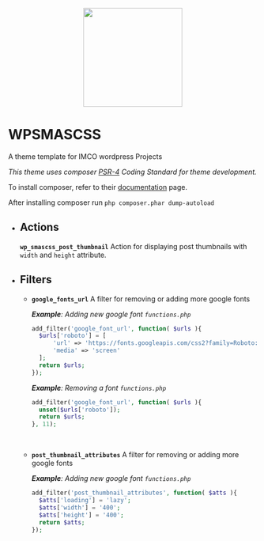 <p align="center">
<img width="200" src="https://imco.space/assets/img/branding-full.svg">
</p>

# WPSMASCSS
A theme template for IMCO wordpress Projects

_This theme uses composer <a target="_blank" href="https://www.php-fig.org/psr/psr-4/">PSR-4</a> Coding Standard for theme development._ 

To install composer, refer to their <a target="_blank" href="https://getcomposer.org/doc/00-intro.md#installation-linux-unix-macos">documentation</a> page.

After installing composer run `php composer.phar dump-autoload`

- **Actions**
  -
  **`wp_smascss_post_thumbnail`**
  Action for displaying post thumbnails with `width` and `height` attribute.
  
- **Filters** 
  -
  - **`google_fonts_url`**
  A filter for removing or adding more google fonts

    _**Example**: Adding new google font `functions.php`_ 
  
      ```php
      add_filter('google_font_url', function( $urls ){
        $urls['roboto'] = [
            'url' => 'https://fonts.googleapis.com/css2?family=Roboto:wght@100;300;400;700&display=swap',
            'media' => 'screen'
        ];
        return $urls;
      });
      ```

      _**Example**: Removing a font `functions.php`_
      
      ```php
      add_filter('google_font_url', function( $urls ){
        unset($urls['roboto']);
        return $urls;
      }, 11);
      ```
    <br /> 
  - **`post_thumbnail_attributes`**
    A filter for removing or adding more google fonts
    
    _**Example**: Adding new google font `functions.php`_
    
      ```php
      add_filter('post_thumbnail_attributes', function( $atts ){
        $atts['loading'] = 'lazy';
        $atts['width'] = '400';
        $atts['height'] = '400';
        return $atts;
      });
      ```
  

